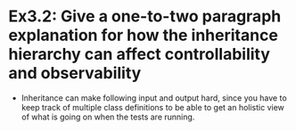 # Ex3.2: Give a one-to-two paragraph explanation for how the inheritance hierarchy can affect controllability and observability
* Inheritance can make following input and output hard, since you have to keep track of multiple class definitions to be able to get an holistic view of what is going on when the tests are running. 
